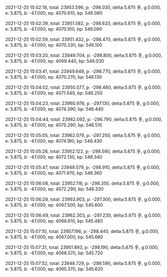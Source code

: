 2021-12-25 15:02:18, total: 23953.596, p: -298.030, delta:5.875 手, g:0.000, e: 5.875, b: -47.000, ep: 4070.610, bp: 546.080

2021-12-25 15:02:39, total: 23951.582, p: -298.620, delta:5.875 手, g:0.000, e: 5.875, b: -47.000, ep: 4070.100, bp: 546.090

2021-12-25 15:02:59, total: 23951.432, p: -298.470, delta:5.875 手, g:0.000, e: 5.875, b: -47.000, ep: 4070.330, bp: 546.100

2021-12-25 15:03:20, total: 23949.704, p: -298.800, delta:5.875 手, g:0.000, e: 5.875, b: -47.000, ep: 4069.440, bp: 546.030

2021-12-25 15:03:41, total: 23949.649, p: -298.770, delta:5.875 手, g:0.000, e: 5.875, b: -47.000, ep: 4070.270, bp: 546.130

2021-12-25 15:04:02, total: 23950.577, p: -298.460, delta:5.875 手, g:0.000, e: 5.875, b: -47.000, ep: 4071.540, bp: 546.250

2021-12-25 15:04:23, total: 23960.978, p: -297.130, delta:5.875 手, g:0.000, e: 5.875, b: -47.000, ep: 4074.390, bp: 546.440

2021-12-25 15:04:44, total: 23962.092, p: -296.790, delta:5.875 手, g:0.000, e: 5.875, b: -47.000, ep: 4075.290, bp: 546.510

2021-12-25 15:05:05, total: 23962.079, p: -297.250, delta:5.875 手, g:0.000, e: 5.875, b: -47.000, ep: 4074.190, bp: 546.430

2021-12-25 15:05:26, total: 23952.122, p: -298.590, delta:5.875 手, g:0.000, e: 5.875, b: -47.000, ep: 4072.130, bp: 546.340

2021-12-25 15:05:47, total: 23949.579, p: -298.910, delta:5.875 手, g:0.000, e: 5.875, b: -47.000, ep: 4071.970, bp: 546.360

2021-12-25 15:06:08, total: 23952.116, p: -298.350, delta:5.875 手, g:0.000, e: 5.875, b: -47.000, ep: 4072.290, bp: 546.330

2021-12-25 15:06:29, total: 23963.903, p: -297.300, delta:5.875 手, g:0.000, e: 5.875, b: -47.000, ep: 4067.500, bp: 545.600

2021-12-25 15:06:49, total: 23962.303, p: -297.230, delta:5.875 手, g:0.000, e: 5.875, b: -47.000, ep: 4066.610, bp: 545.480

2021-12-25 15:07:10, total: 23957.196, p: -298.440, delta:5.875 手, g:0.000, e: 5.875, b: -47.000, ep: 4067.000, bp: 545.680

2021-12-25 15:07:31, total: 23951.893, p: -299.190, delta:5.875 手, g:0.000, e: 5.875, b: -47.000, ep: 4066.570, bp: 545.720

2021-12-25 15:07:52, total: 23948.729, p: -299.590, delta:5.875 手, g:0.000, e: 5.875, b: -47.000, ep: 4065.370, bp: 545.620